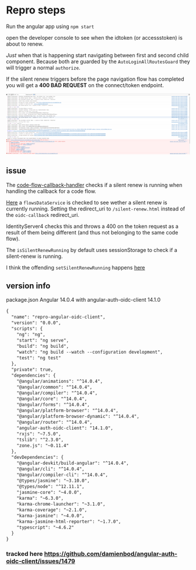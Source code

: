 # Repro steps

Run the angular app using `npm start`

open the developer console to see when the idtoken (or accessstoken) is about to renew.

_Just_ when that is happening start navigating between first and second child component. Because both are guarded by the `AutoLoginAllRoutesGuard` they will trigger a normal `authorize`.

If the silent renew triggers before the page navigation flow has completed you will get a **400 BAD REQUEST** on the connect/token endpoint.

![error logs](Screenshot%202022-07-05%20075425.png)

## issue

The [code-flow-callback-handler](https://github.com/damienbod/angular-auth-oidc-client/blob/00dd0556f4de35d2a6aeb920624636dd0583e48e/projects/angular-auth-oidc-client/src/lib/flows/callback-handling/code-flow-callback-handler.service.ts#L26) checks if a silent renew is running when handling the callback for a code flow.

[Here](https://github.com/damienbod/angular-auth-oidc-client/blob/00dd0556f4de35d2a6aeb920624636dd0583e48e/projects/angular-auth-oidc-client/src/lib/utils/url/url.service.ts#L219) a `flowsDataService` is checked to see wether a silent renew is currently running. Setting the redirect_uri to `/silent-renew.html` instead of the `oidc-callback` redirect_uri.

IdentityServer4 checks this and throws a 400 on the token request as a result of them being different (and thus not belonging to the same code flow).

The `isSilentRenewRunning` by default uses sessionStorage to check if a silent-renew is running.

I think the offending `setSilentRenewRunning` happens [here](https://github.com/damienbod/angular-auth-oidc-client/blob/00dd0556f4de35d2a6aeb920624636dd0583e48e/projects/angular-auth-oidc-client/src/lib/callback/periodically-token-check.service.ts#L128)

## version info

package.json
Angular 14.0.4 with angular-auth-oidc-client 14.1.0

```
{
  "name": "repro-angular-oidc-client",
  "version": "0.0.0",
  "scripts": {
    "ng": "ng",
    "start": "ng serve",
    "build": "ng build",
    "watch": "ng build --watch --configuration development",
    "test": "ng test"
  },
  "private": true,
  "dependencies": {
    "@angular/animations": "^14.0.4",
    "@angular/common": "^14.0.4",
    "@angular/compiler": "^14.0.4",
    "@angular/core": "^14.0.4",
    "@angular/forms": "^14.0.4",
    "@angular/platform-browser": "^14.0.4",
    "@angular/platform-browser-dynamic": "^14.0.4",
    "@angular/router": "^14.0.4",
    "angular-auth-oidc-client": "14.1.0",
    "rxjs": "~7.5.0",
    "tslib": "^2.3.0",
    "zone.js": "~0.11.4"
  },
  "devDependencies": {
    "@angular-devkit/build-angular": "^14.0.4",
    "@angular/cli": "^14.0.4",
    "@angular/compiler-cli": "^14.0.4",
    "@types/jasmine": "~3.10.0",
    "@types/node": "^12.11.1",
    "jasmine-core": "~4.0.0",
    "karma": "~6.3.0",
    "karma-chrome-launcher": "~3.1.0",
    "karma-coverage": "~2.1.0",
    "karma-jasmine": "~4.0.0",
    "karma-jasmine-html-reporter": "~1.7.0",
    "typescript": "~4.6.2"
  }
}
```

### tracked here https://github.com/damienbod/angular-auth-oidc-client/issues/1479
